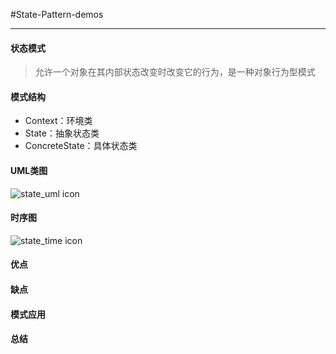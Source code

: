 #State-Pattern-demos

---

#### 状态模式
> 允许一个对象在其内部状态改变时改变它的行为，是一种对象行为型模式

#### 模式结构
- Context：环境类
- State：抽象状态类
- ConcreteState：具体状态类

#### UML类图
![state_uml icon](https://design-patterns.readthedocs.io/zh_CN/latest/_images/State.jpg)

#### 时序图
![state_time icon](https://design-patterns.readthedocs.io/zh_CN/latest/_images/seq_State.jpg)

#### 优点

#### 缺点

#### 模式应用

#### 总结
